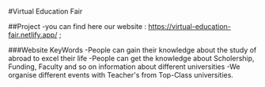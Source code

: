 #Virtual Education Fair


##Project
 -you can find here our website : https://virtual-education-fair.netlify.app/ ; 


###Website KeyWords
-People can gain their knowledge about the study of abroad to excel their life
-People can get the knowledge about Scholership, Funding, Faculty and so on information about different universities
-We organise different events with Teacher's from Top-Class universities.
 
